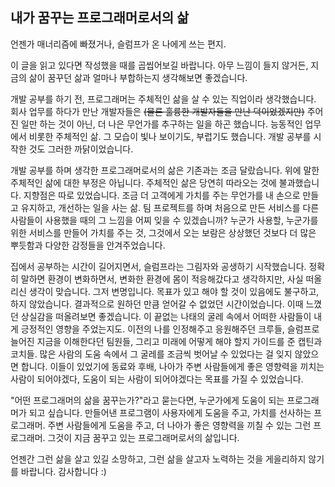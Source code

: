 ## 내가 꿈꾸는 프로그래머로서의 삶

 언젠가 매너리즘에 빠졌거나, 슬럼프가 온 나에게 쓰는 편지.

 이 글을 읽고 있다면 작성했을 때를 곱씹어보길 바랍니다. 아무 느낌이 들지 않거든, 지금의 삶이 꿈꾸던 삶과 얼마나 부합하는지 생각해보면 좋겠습니다.

 개발 공부를 하기 전, 프로그래머는 주체적인 삶을 살 수 있는 직업이라 생각했습니다. 회사 업무를 하다가 만난 개발자들은 ~~(물론 훌륭한 개발자들을 만난 덕이었겠지만)~~ 주어진 일만 하는 것이 아닌, 더 나은 무언가를 추구하는 일을 하곤 했습니다. 능동적인 업무에서 비롯한 주체적인 삶. 그 모습이 빛나 보이기도, 부럽기도 했습니다. 개발 공부를 시작한 것도 그러한 까닭이었습니다.

 개발 공부를 하며 생각한 프로그래머로서의 삶은 기존과는 조금 달랐습니다. 위에 말한 주체적인 삶에 대한 부정은 아닙니다. 주체적인 삶은 당연히 따라오는 것에 불과했습니다. 지향점은 따로 있었습니다. 조금 더 고객에게 가치를 주는 무언가를 내 손으로 만들고 유지하고, 개선하는 일을 사는 삶. 팀 프로젝트를 하며 처음으로 만든 서비스를 다른 사람들이 사용했을 때의 그 느낌을 어찌 잊을 수 있겠습니까? 누군가 사용할, 누군가를 위한 서비스를 만들어 가치를 주는 것, 그것에서 오는 보람은 상상했던 것보다 더 많은 뿌듯함과 다양한 감정들을 안겨주었습니다.

 집에서 공부하는 시간이 길어지면서, 슬럼프라는 그림자와 공생하기 시작했습니다. 정확히 말하면 환경이 변화하면서, 변화한 환경에 몸이 적응해갔다고 생각하지만, 사실 떠올리신 생각이 맞습니다. 그저 변명입니다. 목표가 있고 해야 할 것이 있음에도 불구하고, 하지 않았습니다. 결과적으로 원하던 만큼 얻어갈 수 없었던 시간이었습니다. 이때 느꼈던 상실감을 떠올려보면 좋겠습니다. 이 끝없는 나태의 굴레 속에서 어떠한 사람들이 내게 긍정적인 영향을 주었는지도. 이전의 나를 인정해주고 응원해주던 크루들, 슬럼프로 늘어진 지금을 이해한다던 팀원들, 그리고 미래에 어떻게 해야 할지 가이드를 준 캡틴과 코치들. 많은 사람의 도움 속에서 그 굴레를 조금씩 벗어날 수 있었다는 걸 잊지 않았으면 합니다. 이들이 있었기에 동료와 후배, 나아가 주변 사람들에게 좋은 영향력을 끼치는 사람이 되어야겠다, 도움이 되는 사람이 되어야겠다는 목표를 가질 수 있었습니다.

 "어떤 프로그래머의 삶을 꿈꾸는가?"라고 묻는다면, 누군가에게 도움이 되는 프로그래머가 되고 싶습니다. 만들어낸 프로그램이 사용자에게 도움을 주고, 가치를 선사하는 프로그래머. 주변 사람들에게 도움을 주고, 더 나아가 좋은 영향력을 끼칠 수 있는 그런 프로그래머. 그것이 지금 꿈꾸고 있는 프로그래머로서의 삶입니다.

 언젠간 그런 삶을 살고 있길 소망하고, 그런 삶을 살고자 노력하는 것을 게을리하지 않기를 바랍니다.
 감사합니다 :)
